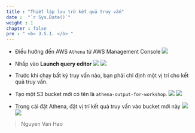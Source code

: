 ```yaml
---
title : "Thiết lập lưu trữ kết quả truy vấn"
date :  "`r Sys.Date()`" 
weight : 1 
chapter : false
pre : " <b> 3.5.1. </b> "
---
```

- Điều hướng đến AWS `Athena` từ AWS Management Console
![](/images/3.implementation/3.5.query-data-with-aws-athena/3.5.1.setup-query-result-storage/choose_athena.png)

- Nhấp vào **Launch query editor**
![](/images/3.implementation/3.5.query-data-with-aws-athena/3.5.1.setup-query-result-storage/choose_launch_query_editor.png)
![](/images/3.implementation/3.5.query-data-with-aws-athena/3.5.1.setup-query-result-storage/query_editor_home.png)

- Trước khi chạy bất kỳ truy vấn nào, bạn phải chỉ định một vị trí cho kết quả truy vấn.
- Tạo một S3 bucket mới có tên là `athena-output-for-workshop`.
![](/images/3.implementation/3.5.query-data-with-aws-athena/3.5.1.setup-query-result-storage/s3_output_name.png)
![](/images/3.implementation/3.5.query-data-with-aws-athena/3.5.1.setup-query-result-storage/create_s3_output_success.png)

- Trong cài đặt Athena, đặt vị trí kết quả truy vấn vào bucket mới này
![](/images/3.implementation/3.5.query-data-with-aws-athena/3.5.1.setup-query-result-storage/choose_s3_output_dataset_for_athena.png)
![](/images/3.implementation/3.5.query-data-with-aws-athena/3.5.1.setup-query-result-storage/set_query_result_location_success.png)

> Nguyen Van Hao